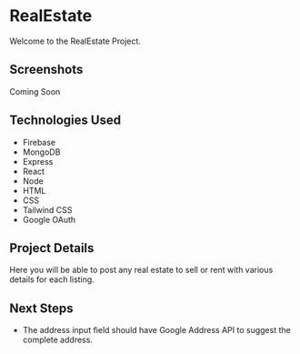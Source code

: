 # RealEstate
Welcome to the RealEstate Project. 

## Screenshots
Coming Soon

## Technologies Used
- Firebase
- MongoDB
- Express
- React
- Node
- HTML
- CSS
- Tailwind CSS
- Google OAuth

## Project Details
Here you will be able to post any real estate to sell or rent with various details for each listing.

## Next Steps

- The address input field should have Google Address API to suggest the complete address.
